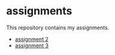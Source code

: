 # assignments
This repository contains my assignments.    
* [assignment 2](https://github.com/willemvdm/assignments/blob/master/assignment2.ipynb)
* [assignment 3](https://github.com/willemvdm/assignments/blob/master/assignment3.ipynb)
